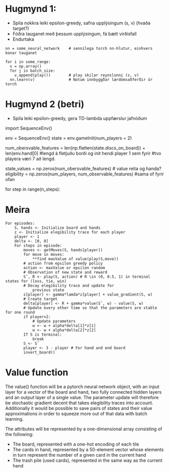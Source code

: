 # Hugmynd 1:

- Spila nokkra leiki epsilon-greedy, safna upplýsingum (s, v) (hvaða target?)
- Fóðra tauganet með þessum upplýsingum, fá bætt virðisfall
- Endurtaka

<!-- -->

    nn = some_neural_network    # sennilega torch nn-hlutur, einhvers konar tauganet
    
    for i in some_range:
      v = np.array()
      for j in batch_size:
        v.append(play())        # play skilar reynslunni (s, v)
      nn.learn(v)               # Notum innbyggðar lærdómsaðferðir úr torch

# Hugmynd 2 (betri)

- Spila leiki epsilon-greedy, gera TD-lambda uppfærslur jafnóðum


<!-- Oddur að pæla eitthvað hér fyrir neðan-->


import SequenceEnv()

env = SequenceEnv()
state = env.gameInit(num_players = 2)

num_obersvable_features = len(np.flatten(state.discs_on_board)) + len(env.hand[0] #lengd á fletjuðu borði og init hendi player 1 sem fyrir 
                                                                                 #tvo playera væri 7 að lengd.

state_values = np.zeros(num_obersvable_features) # value reita og handa?
eligibility = np.zeros(num_players, num_observable_features) #sama of fyrir ofan

for step in range(n_steps):

<!--hmm ætti tauganet ekki að sjá um elegibility??-->

# Meira

```
For episodes:
	S, hands <- Initialize board and hands
	z <- Initialize elegibility trace for each player
	player <- 1
	delta <- [0, 0]
	For steps in episode:
		moves <- getMoves(S, hands[player])
		for move in moves:
			**find maxValue of value(play(S,move)) 
		# action from epsilon greedy policy
		action <- maxValue or epsilon random
		# Observation of new state and reward
		Sˆ, R <- play(S, action) # R \in (0, 0.5, 1) in terminal states for (loss, tie, win)
		# Decay elegibility trace and update for 
			previous state
		z[player] <- gamma*lamda*z[player] + value_gradient(S, w)
		# Create target
		delta[player] <- R + gamma*value(Sˆ, w) - value(S, w)
		# Update every other time so that the parameters are stable for one round
		if player=2:
			# Update parameters
			w <- w + alpha*delta[1]*z[1]
			w <- w + alpha*delta[2]*z[2]
		If S is terminal:
			break	
		S <- Sˆ
		player <- 3 - player # For hand and end board
		invert_board()	
```

# Value function

The value() function will be a pytorch neural network object, with an input layer for a vector of the board and hand, two fully connected hidden layers and an output layer of a single value. The parameter update will therefore be stochastic gradient decent that takes elegibility traces into account. Additionally it would be possible to save pairs of states and their value approximations in order to squeeze more out of that data with batch learning.

The attributes will be represented by a one-dimensional array consisting of the following:
- The board, represented with a one-hot encoding of each tile
- The cards in hand, represented by a 50-element vector whose elements in turn represent the number of a given card in the current hand
- The trash pile (used cards), represented in the same way as the current hand
